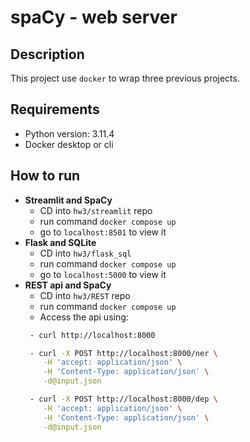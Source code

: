 # spaCy - web server

## Description
This project use `docker` to wrap three previous projects.

## Requirements
- Python version: 3.11.4
- Docker desktop or cli

## How to run
- **Streamlit and SpaCy**
  - CD into `hw3/streamlit` repo
  - run command `docker compose up`
  - go to `localhost:8501` to view it
- **Flask and SQLite**
  - CD into `hw3/flask_sql`
  - run command `docker compose up`
  - go to `localhost:5000` to view it
- **REST api and SpaCy**
  - CD into `hw3/REST` repo
  - run command `docker compose up`
  - Access the api using:
   ```bash
    - curl http://localhost:8000
   
    - curl -X POST http://localhost:8000/ner \
       -H 'accept: application/json' \
       -H 'Content-Type: application/json' \
       -d@input.json
   
    - curl -X POST http://localhost:8000/dep \
       -H 'accept: application/json' \
       -H 'Content-Type: application/json' \
       -d@input.json  
  ```
  


